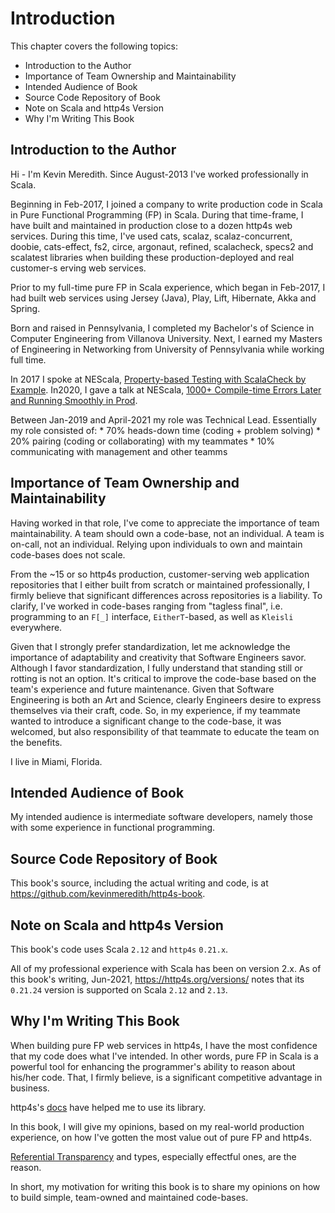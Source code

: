 # Introduction

This chapter covers the following topics:

- Introduction to the Author
- Importance of Team Ownership and Maintainability
- Intended Audience of Book
- Source Code Repository of Book
- Note on Scala and http4s Version
- Why I'm Writing This Book

## Introduction to the Author

Hi - I'm Kevin Meredith. Since August-2013 I've worked professionally in Scala.

Beginning in Feb-2017, I joined a company to write production code in Scala in Pure Functional Programming (FP) in Scala.
During that time-frame, I have built and maintained in production close to a dozen http4s web services. During this time,
I've used cats, scalaz, scalaz-concurrent, doobie, cats-effect, fs2, circe, argonaut, refined, scalacheck, specs2 and
scalatest libraries when building these production-deployed and real customer-s erving web services.

Prior to my full-time pure FP in Scala experience, which began in Feb-2017, I had built web services using
 Jersey (Java), Play, Lift, Hibernate, Akka and Spring.

Born and raised in Pennsylvania, I completed my Bachelor's of Science in Computer Engineering from Villanova University.
Next, I earned my Masters of Engineering in Networking from University of Pennsylvania while working full time.

In 2017 I spoke at NEScala, [Property-based Testing with ScalaCheck by Example](https://www.youtube.com/watch?v=7xUGBreqpnA).
In2020, I gave a talk at NEScala, [1000+ Compile-time Errors Later and Running Smoothly in Prod](https://www.youtube.com/watch?v=hXQJChR2ii0&t=5s).

Between Jan-2019 and April-2021 my role was Technical Lead. Essentially my role consisted of:
    * 70% heads-down time (coding + problem solving)
    * 20% pairing (coding or collaborating) with my teammates
    * 10% communicating with management and other teamms

## Importance of Team Ownership and Maintainability

Having worked in that role, I've come to appreciate the importance of team maintainability. A team should own a code-base,
not an individual. A team is on-call, not an individual. Relying upon individuals to own and maintain code-bases does not scale.

From the ~15 or so http4s production, customer-serving web application repositories that I either built from scratch or
maintained professionally, I firmly believe that significant differences across repositories is a liability. To clarify,
I've worked in code-bases ranging from "tagless final", i.e. programming to an `F[_]` interface, `EitherT`-based,
as well as `Kleisli` everywhere.

Given that I strongly prefer standardization, let me acknowledge the importance of adaptability and creativity that
Software Engineers savor. Although I favor standardization, I fully understand that standing still or rotting is not an
option. It's critical to improve the code-base based on the team's experience and future maintenance. Given that Software
Engineering is both an Art and Science, clearly Engineers desire to express themselves via their craft, code. So, in my
experience, if my teammate wanted to introduce a significant change to the code-base, it was welcomed, but also
responsibility of that teammate to educate the team on the benefits.

I live in Miami, Florida.

## Intended Audience of Book

My intended audience is intermediate software developers, namely those with some experience in functional programming.

## Source Code Repository of Book

This book's source, including the actual writing and code, is at https://github.com/kevinmeredith/http4s-book.

## Note on Scala and http4s Version

This book's code uses Scala `2.12` and `http4s` `0.21.x`.

All of my professional experience with Scala has been on version 2.x. As of this book's writing, Jun-2021,
https://http4s.org/versions/ notes that its `0.21.24` version is supported on Scala `2.12` and `2.13`.

## Why I'm Writing This Book

When building pure FP web services in http4s, I have the most confidence that my code does what I've intended. In other
words, pure FP in Scala is a powerful tool for enhancing the programmer's ability to reason about his/her code. That, I
firmly believe, is a significant competitive advantage in business.

http4s's [docs](https://http4s.org/v0.21/) have helped me to use its library.

In this book, I will give my opinions, based on my real-world production experience, on how I've gotten the most
value out of pure FP and http4s.

[Referential Transparency](https://www.reddit.com/r/scala/comments/3zofjl/why_is_future_totally_unusable/cyns21h/) and
types, especially effectful ones, are the reason.

In short, my motivation for writing this book is to share my opinions on how to build simple, team-owned and maintained
code-bases.